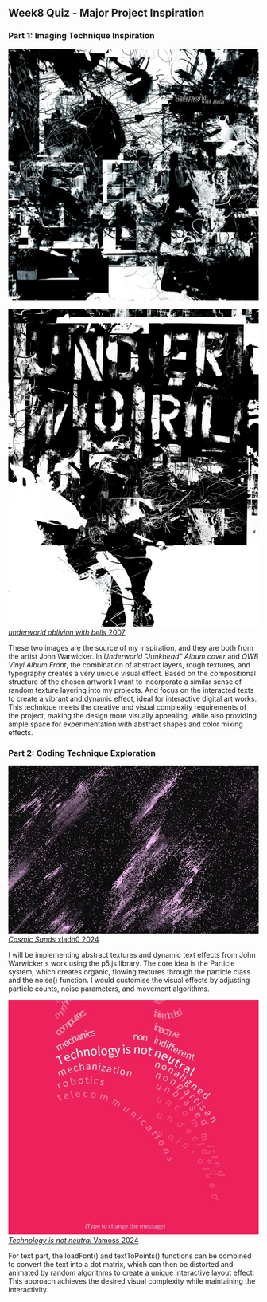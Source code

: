 ## Week8 Quiz - Major Project Inspiration
### Part 1: Imaging Technique Inspiration
![First Inspiration Image](readmeimage\01-OWB-VINYL-ALBUM-FRONT.jpg)

![Second Inspiration Image](readmeimage\04-UNDERWORLD-junkhead.jpg)
[*underworld oblivion with bells* 2007](https://a-g-i.org/user/JohnWarwicker/view/projects/)

These two images are the source of my inspiration, and they are both from the artist John Warwicker. In *Underworld "Junkhead" Album cover* and *OWB Vinyl Album Front*, the combination of abstract layers, rough textures, and typography creates a very unique visual effect. Based on the compositional structure of the chosen artwork I want to incorporate a similar sense of random texture layering into my projects. And focus on the interacted texts to create a vibrant and dynamic effect, ideal for interactive digital art works. This technique meets the creative and visual complexity requirements of the project, making the design more visually appealing, while also providing ample space for experimentation with abstract shapes and color mixing effects.

### Part 2: Coding Technique Exploration

![Particle System visual reference](readmeimage\Cosmic-Sands-xladn0.jpg)
[*Cosmic Sands* xladn0 2024](https://p5js.org/sketches/2211359/)

I will be implementing abstract textures and dynamic text effects from John Warwicker's work using the p5.js library. The core idea is the Particle system, which creates organic, flowing textures through the particle class and the noise() function. I would customise the visual effects by adjusting particle counts, noise parameters, and movement algorithms. 

![Text coding visual reference](readmeimage\Technology-is-not-neutral-Vamoss.jpg)
[*Technology is not neutral* Vamoss 2024](https://p5js.org/sketches/2215570/)

For text part, the loadFont() and textToPoints() functions can be combined to convert the text into a dot matrix, which can then be distorted and animated by random algorithms to create a unique interactive layout effect. This approach achieves the desired visual complexity while maintaining the interactivity.
